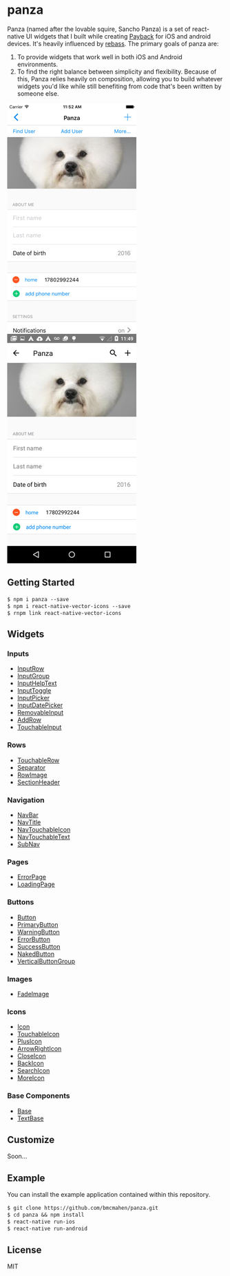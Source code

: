 # panza
Panza (named after the lovable squire, Sancho Panza) is a set of react-native UI widgets that I built while creating [Payback](http://payback.panzeo.com) for iOS and android devices. It's heavily influenced by [rebass](https://github.com/jxnblk/rebass). The primary goals of panza are:

1. To provide widgets that work well in both iOS and Android environments.
2. To find the right balance between simplicity and flexibility. Because of this, Panza relies heavily on composition, allowing you to build whatever widgets you'd like while still benefiting from code that's been written by someone else.

<img src='images/panza-ios.png' width='300' />

<img src='images/panza-android.png' width='300' />

## Getting Started
```
$ npm i panza --save
$ npm i react-native-vector-icons --save
$ rnpm link react-native-vector-icons
```

## Widgets

### Inputs
* [InputRow](documentation/InputRow.md)
* [InputGroup](documentation/InputGroup.md)
* [InputHelpText](documentation/InputHelpText.md)
* [InputToggle](documentation/InputToggle.md)
* [InputPicker](documentation/InputPicker.md)
* [InputDatePicker](documentation/InputDatePicker.md)
* [RemovableInput](documentation/RemovableInput.md)
* [AddRow](documentation/AddRow.md)
* [TouchableInput](documentation/TouchableInput.md)

### Rows
* [TouchableRow](documentation/TouchableRow.md)
* [Separator](documentation/Separator.md)
* [RowImage](documentation/RowImage.md)
* [SectionHeader](documentation/SectionHeader.md)

### Navigation
* [NavBar](document/NavBar.md)
* [NavTitle](documentation/NavTitle.md)
* [NavTouchableIcon](documentation/NavTouchableIcon.md)
* [NavTouchableText](documentation/NavTouchableText.md)
* [SubNav](documentation/SubNav.md)

### Pages
* [ErrorPage](documentation/ErrorPage.md)
* [LoadingPage](documentation/LoadingPage.md)

### Buttons
* [Button](documentation/Button.md)
* [PrimaryButton](documentation/PrimaryButton.md)
* [WarningButton](documentation/WarningButton.md)
* [ErrorButton](documentation/ErrorButton.md)
* [SuccessButton](documentation/SuccessButton.md)
* [NakedButton](documentation/NakedButton.md)
* [VerticalButtonGroup](documentation/VerticalButtonGroup.md)

### Images
* [FadeImage](documentation/FadeImage.md)

### Icons
* [Icon](documentation/Button.md)
* [TouchableIcon](documentation/TouchableIcon.md)
* [PlusIcon](documentation/PlusIcon.md)
* [ArrowRightIcon](documentation/ArrowRightIcon.md)
* [CloseIcon](documentation/CloseIcon.md)
* [BackIcon](documentation/BackIcon.md)
* [SearchIcon](documentation/SearchIcon.md)
* [MoreIcon](documentation/MoreIcon.md)

### Base Components
* [Base](documentation/Base.md)
* [TextBase](documentation/TextBase.md)

## Customize

Soon...

## Example

You can install the example application contained within this repository.

```
$ git clone https://github.com/bmcmahen/panza.git
$ cd panza && npm install
$ react-native run-ios
$ react-native run-android
```

## License
MIT
